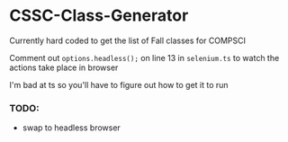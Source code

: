 # CSSC-Class-Generator

Currently hard coded to get the list of Fall classes for COMPSCI

Comment out `options.headless();` on line 13 in `selenium.ts` to watch the actions take place in browser

I'm bad at ts so you'll have to figure out how to get it to run

### TODO:
* swap to headless browser